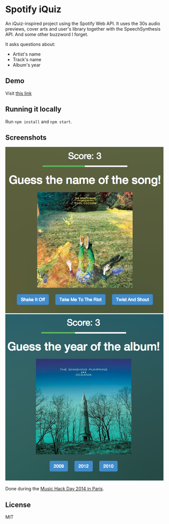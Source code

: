 # Spotify iQuiz

An iQuiz-inspired project using the Spotify Web API. It uses the 30s audio previews, cover arts and user's library together with the SpeechSynthesis API. And some other buzzword I forget.

It asks questions about:

- Artist's name
- Track's name
- Album's year

## Demo

Visit [this link](https://jmperezperez.com/spotify-iquiz/)

## Running it locally

Run `npm install` and `npm start`.

## Screenshots

![An example](readme-images/screen-01.png)
![Yet another example](readme-images/screen-02.png)

Done during the [Music Hack Day 2014 in Paris](http://mhdparis.splashthat.com).

## License

MIT
